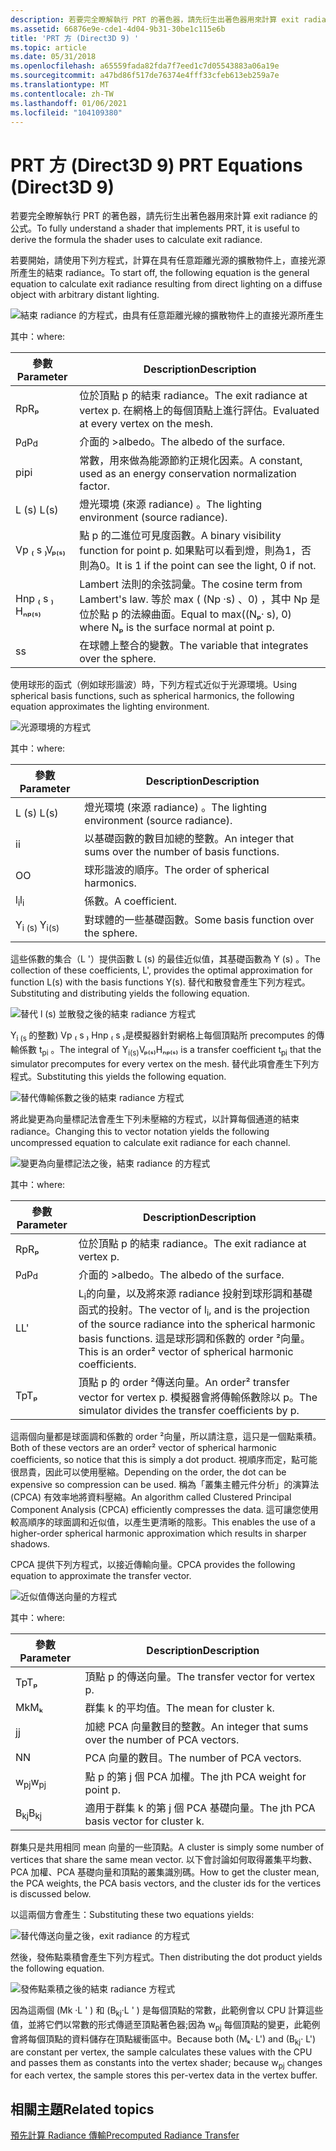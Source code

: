 ```yaml
---
description: 若要完全瞭解執行 PRT 的著色器，請先衍生出著色器用來計算 exit radiance 的公式。
ms.assetid: 66876e9e-cde1-4d04-9b31-30be1c115e6b
title: 'PRT 方 (Direct3D 9) '
ms.topic: article
ms.date: 05/31/2018
ms.openlocfilehash: a65559fada82fda7f7eed1c7d05543883a06a19e
ms.sourcegitcommit: a47bd86f517de76374e4fff33cfeb613eb259a7e
ms.translationtype: MT
ms.contentlocale: zh-TW
ms.lasthandoff: 01/06/2021
ms.locfileid: "104109380"
---
```

# <a name="prt-equations-direct3d-9"></a><span data-ttu-id="ca89e-103">PRT 方 (Direct3D 9) </span><span class="sxs-lookup"><span data-stu-id="ca89e-103">PRT Equations (Direct3D 9)</span></span>

<span data-ttu-id="ca89e-104">若要完全瞭解執行 PRT 的著色器，請先衍生出著色器用來計算 exit radiance 的公式。</span><span class="sxs-lookup"><span data-stu-id="ca89e-104">To fully understand a shader that implements PRT, it is useful to derive the formula the shader uses to calculate exit radiance.</span></span>

<span data-ttu-id="ca89e-105">若要開始，請使用下列方程式，計算在具有任意距離光源的擴散物件上，直接光源所產生的結束 radiance。</span><span class="sxs-lookup"><span data-stu-id="ca89e-105">To start off, the following equation is the general equation to calculate exit radiance resulting from direct lighting on a diffuse object with arbitrary distant lighting.</span></span>

![結束 radiance 的方程式，由具有任意距離光線的擴散物件上的直接光源所產生](images/prt-theory-eq1.png)

<span data-ttu-id="ca89e-107">其中：</span><span class="sxs-lookup"><span data-stu-id="ca89e-107">where:</span></span>



| <span data-ttu-id="ca89e-108">參數</span><span class="sxs-lookup"><span data-stu-id="ca89e-108">Parameter</span></span>     | <span data-ttu-id="ca89e-109">Description</span><span class="sxs-lookup"><span data-stu-id="ca89e-109">Description</span></span>                                                                                             |
|---------------|---------------------------------------------------------------------------------------------------------|
| <span data-ttu-id="ca89e-110">Rp</span><span class="sxs-lookup"><span data-stu-id="ca89e-110">Rₚ</span></span>            | <span data-ttu-id="ca89e-111">位於頂點 p 的結束 radiance。</span><span class="sxs-lookup"><span data-stu-id="ca89e-111">The exit radiance at vertex p.</span></span> <span data-ttu-id="ca89e-112">在網格上的每個頂點上進行評估。</span><span class="sxs-lookup"><span data-stu-id="ca89e-112">Evaluated at every vertex on the mesh.</span></span>                                   |
| <span data-ttu-id="ca89e-113">p<sub>d</sub></span><span class="sxs-lookup"><span data-stu-id="ca89e-113">p<sub>d</sub></span></span> | <span data-ttu-id="ca89e-114">介面的 >albedo。</span><span class="sxs-lookup"><span data-stu-id="ca89e-114">The albedo of the surface.</span></span>                                                                              |
| <span data-ttu-id="ca89e-115">pi</span><span class="sxs-lookup"><span data-stu-id="ca89e-115">pi</span></span>            | <span data-ttu-id="ca89e-116">常數，用來做為能源節約正規化因素。</span><span class="sxs-lookup"><span data-stu-id="ca89e-116">A constant, used as an energy conservation normalization factor.</span></span>                                        |
| <span data-ttu-id="ca89e-117">L (s) </span><span class="sxs-lookup"><span data-stu-id="ca89e-117">L(s)</span></span>          | <span data-ttu-id="ca89e-118">燈光環境 (來源 radiance) 。</span><span class="sxs-lookup"><span data-stu-id="ca89e-118">The lighting environment (source radiance).</span></span>                                                             |
| <span data-ttu-id="ca89e-119">Vp ₍ s ₎</span><span class="sxs-lookup"><span data-stu-id="ca89e-119">Vₚ₍ₛ₎</span></span>         | <span data-ttu-id="ca89e-120">點 p 的二進位可見度函數。</span><span class="sxs-lookup"><span data-stu-id="ca89e-120">A binary visibility function for point p.</span></span> <span data-ttu-id="ca89e-121">如果點可以看到燈，則為1，否則為0。</span><span class="sxs-lookup"><span data-stu-id="ca89e-121">It is 1 if the point can see the light, 0 if not.</span></span>             |
| <span data-ttu-id="ca89e-122">Hnp ₍ s ₎</span><span class="sxs-lookup"><span data-stu-id="ca89e-122">Hₙₚ₍ₛ₎</span></span>        | <span data-ttu-id="ca89e-123">Lambert 法則的余弦詞彙。</span><span class="sxs-lookup"><span data-stu-id="ca89e-123">The cosine term from Lambert's law.</span></span> <span data-ttu-id="ca89e-124">等於 max ( (Np ·s) 、0) ，其中 Np 是位於點 p 的法線曲面。</span><span class="sxs-lookup"><span data-stu-id="ca89e-124">Equal to max((Nₚ· s), 0) where Nₚ is the surface normal at point p.</span></span> |
| <span data-ttu-id="ca89e-125">s</span><span class="sxs-lookup"><span data-stu-id="ca89e-125">s</span></span>             | <span data-ttu-id="ca89e-126">在球體上整合的變數。</span><span class="sxs-lookup"><span data-stu-id="ca89e-126">The variable that integrates over the sphere.</span></span>                                                           |



 

<span data-ttu-id="ca89e-127">使用球形的函式（例如球形諧波）時，下列方程式近似于光源環境。</span><span class="sxs-lookup"><span data-stu-id="ca89e-127">Using spherical basis functions, such as spherical harmonics, the following equation approximates the lighting environment.</span></span>

![光源環境的方程式](images/prt-theory-eq2.png)

<span data-ttu-id="ca89e-129">其中：</span><span class="sxs-lookup"><span data-stu-id="ca89e-129">where:</span></span>



| <span data-ttu-id="ca89e-130">參數</span><span class="sxs-lookup"><span data-stu-id="ca89e-130">Parameter</span></span>        | <span data-ttu-id="ca89e-131">Description</span><span class="sxs-lookup"><span data-stu-id="ca89e-131">Description</span></span>                                              |
|------------------|----------------------------------------------------------|
| <span data-ttu-id="ca89e-132">L (s) </span><span class="sxs-lookup"><span data-stu-id="ca89e-132">L(s)</span></span>             | <span data-ttu-id="ca89e-133">燈光環境 (來源 radiance) 。</span><span class="sxs-lookup"><span data-stu-id="ca89e-133">The lighting environment (source radiance).</span></span>              |
| <span data-ttu-id="ca89e-134">i</span><span class="sxs-lookup"><span data-stu-id="ca89e-134">i</span></span>                | <span data-ttu-id="ca89e-135">以基礎函數的數目加總的整數。</span><span class="sxs-lookup"><span data-stu-id="ca89e-135">An integer that sums over the number of basis functions.</span></span> |
| <span data-ttu-id="ca89e-136">O</span><span class="sxs-lookup"><span data-stu-id="ca89e-136">O</span></span>                | <span data-ttu-id="ca89e-137">球形諧波的順序。</span><span class="sxs-lookup"><span data-stu-id="ca89e-137">The order of spherical harmonics.</span></span>                        |
| <span data-ttu-id="ca89e-138">l<sub>i</sub></span><span class="sxs-lookup"><span data-stu-id="ca89e-138">l<sub>i</sub></span></span>    | <span data-ttu-id="ca89e-139">係數。</span><span class="sxs-lookup"><span data-stu-id="ca89e-139">A coefficient.</span></span>                                           |
| <span data-ttu-id="ca89e-140">Y<sub>i (s) </sub></span><span class="sxs-lookup"><span data-stu-id="ca89e-140">Y<sub>i(s)</sub></span></span> | <span data-ttu-id="ca89e-141">對球體的一些基礎函數。</span><span class="sxs-lookup"><span data-stu-id="ca89e-141">Some basis function over the sphere.</span></span>                     |



 

<span data-ttu-id="ca89e-142">這些係數的集合（L '）提供函數 L (s) 的最佳近似值，其基礎函數為 Y (s) 。</span><span class="sxs-lookup"><span data-stu-id="ca89e-142">The collection of these coefficients, L', provides the optimal approximation for function L(s) with the basis functions Y(s).</span></span> <span data-ttu-id="ca89e-143">替代和散發會產生下列方程式。</span><span class="sxs-lookup"><span data-stu-id="ca89e-143">Substituting and distributing yields the following equation.</span></span>

![替代 l (s) 並散發之後的結束 radiance 方程式](images/prt-theory-eq3.png)

<span data-ttu-id="ca89e-145">Y<sub>i (s </sub>的整數) Vp ₍ s ₎ Hnp ₍ s ₎是模擬器針對網格上每個頂點所 precomputes 的傳輸係數 t<sub>pi</sub> 。</span><span class="sxs-lookup"><span data-stu-id="ca89e-145">The integral of Y<sub>i(s)</sub>Vₚ₍ₛ₎Hₙₚ₍ₛ₎ is a transfer coefficient t<sub>pi</sub> that the simulator precomputes for every vertex on the mesh.</span></span> <span data-ttu-id="ca89e-146">替代此項會產生下列方程式。</span><span class="sxs-lookup"><span data-stu-id="ca89e-146">Substituting this yields the following equation.</span></span>

![替代傳輸係數之後的結束 radiance 方程式](images/prt-theory-eq4.png)

<span data-ttu-id="ca89e-148">將此變更為向量標記法會產生下列未壓縮的方程式，以計算每個通道的結束 radiance。</span><span class="sxs-lookup"><span data-stu-id="ca89e-148">Changing this to vector notation yields the following uncompressed equation to calculate exit radiance for each channel.</span></span>

![變更為向量標記法之後，結束 radiance 的方程式](images/prt-theory-eq5.png)

<span data-ttu-id="ca89e-150">其中：</span><span class="sxs-lookup"><span data-stu-id="ca89e-150">where:</span></span>



| <span data-ttu-id="ca89e-151">參數</span><span class="sxs-lookup"><span data-stu-id="ca89e-151">Parameter</span></span>     | <span data-ttu-id="ca89e-152">Description</span><span class="sxs-lookup"><span data-stu-id="ca89e-152">Description</span></span>                                                                                                                                                                         |
|---------------|-------------------------------------------------------------------------------------------------------------------------------------------------------------------------------------|
| <span data-ttu-id="ca89e-153">Rp</span><span class="sxs-lookup"><span data-stu-id="ca89e-153">Rₚ</span></span>            | <span data-ttu-id="ca89e-154">位於頂點 p 的結束 radiance。</span><span class="sxs-lookup"><span data-stu-id="ca89e-154">The exit radiance at vertex p.</span></span>                                                                                                                                                      |
| <span data-ttu-id="ca89e-155">p<sub>d</sub></span><span class="sxs-lookup"><span data-stu-id="ca89e-155">p<sub>d</sub></span></span> | <span data-ttu-id="ca89e-156">介面的 >albedo。</span><span class="sxs-lookup"><span data-stu-id="ca89e-156">The albedo of the surface.</span></span>                                                                                                                                                          |
| <span data-ttu-id="ca89e-157">L</span><span class="sxs-lookup"><span data-stu-id="ca89e-157">L'</span></span>            | <span data-ttu-id="ca89e-158">L<sub>i</sub>的向量，以及將來源 radiance 投射到球形調和基礎函式的投射。</span><span class="sxs-lookup"><span data-stu-id="ca89e-158">The vector of l<sub>i</sub>, and is the projection of the source radiance into the spherical harmonic basis functions.</span></span> <span data-ttu-id="ca89e-159">這是球形調和係數的 order ²向量。</span><span class="sxs-lookup"><span data-stu-id="ca89e-159">This is an order² vector of spherical harmonic coefficients.</span></span> |
| <span data-ttu-id="ca89e-160">Tp</span><span class="sxs-lookup"><span data-stu-id="ca89e-160">Tₚ</span></span>            | <span data-ttu-id="ca89e-161">頂點 p 的 order ²傳送向量。</span><span class="sxs-lookup"><span data-stu-id="ca89e-161">An order² transfer vector for vertex p.</span></span> <span data-ttu-id="ca89e-162">模擬器會將傳輸係數除以 p。</span><span class="sxs-lookup"><span data-stu-id="ca89e-162">The simulator divides the transfer coefficients by p.</span></span>                                                                                       |



 

<span data-ttu-id="ca89e-163">這兩個向量都是球面調和係數的 order ²向量，所以請注意，這只是一個點乘積。</span><span class="sxs-lookup"><span data-stu-id="ca89e-163">Both of these vectors are an order² vector of spherical harmonic coefficients, so notice that this is simply a dot product.</span></span> <span data-ttu-id="ca89e-164">視順序而定，點可能很昂貴，因此可以使用壓縮。</span><span class="sxs-lookup"><span data-stu-id="ca89e-164">Depending on the order, the dot can be expensive so compression can be used.</span></span> <span data-ttu-id="ca89e-165">稱為「叢集主體元件分析」的演算法 (CPCA) 有效率地將資料壓縮。</span><span class="sxs-lookup"><span data-stu-id="ca89e-165">An algorithm called Clustered Principal Component Analysis (CPCA) efficiently compresses the data.</span></span> <span data-ttu-id="ca89e-166">這可讓您使用較高順序的球面調和近似值，以產生更清晰的陰影。</span><span class="sxs-lookup"><span data-stu-id="ca89e-166">This enables the use of a higher-order spherical harmonic approximation which results in sharper shadows.</span></span>

<span data-ttu-id="ca89e-167">CPCA 提供下列方程式，以接近傳輸向量。</span><span class="sxs-lookup"><span data-stu-id="ca89e-167">CPCA provides the following equation to approximate the transfer vector.</span></span>

![近似值傳送向量的方程式](images/prt-theory-eq6.png)

<span data-ttu-id="ca89e-169">其中：</span><span class="sxs-lookup"><span data-stu-id="ca89e-169">where:</span></span>



| <span data-ttu-id="ca89e-170">參數</span><span class="sxs-lookup"><span data-stu-id="ca89e-170">Parameter</span></span>      | <span data-ttu-id="ca89e-171">Description</span><span class="sxs-lookup"><span data-stu-id="ca89e-171">Description</span></span>                                          |
|----------------|------------------------------------------------------|
| <span data-ttu-id="ca89e-172">Tp</span><span class="sxs-lookup"><span data-stu-id="ca89e-172">Tₚ</span></span>             | <span data-ttu-id="ca89e-173">頂點 p 的傳送向量。</span><span class="sxs-lookup"><span data-stu-id="ca89e-173">The transfer vector for vertex p.</span></span>                    |
| <span data-ttu-id="ca89e-174">Mk</span><span class="sxs-lookup"><span data-stu-id="ca89e-174">Mₖ</span></span>             | <span data-ttu-id="ca89e-175">群集 k 的平均值。</span><span class="sxs-lookup"><span data-stu-id="ca89e-175">The mean for cluster k.</span></span>                              |
| <span data-ttu-id="ca89e-176">j</span><span class="sxs-lookup"><span data-stu-id="ca89e-176">j</span></span>              | <span data-ttu-id="ca89e-177">加總 PCA 向量數目的整數。</span><span class="sxs-lookup"><span data-stu-id="ca89e-177">An integer that sums over the number of PCA vectors.</span></span> |
| <span data-ttu-id="ca89e-178">N</span><span class="sxs-lookup"><span data-stu-id="ca89e-178">N</span></span>              | <span data-ttu-id="ca89e-179">PCA 向量的數目。</span><span class="sxs-lookup"><span data-stu-id="ca89e-179">The number of PCA vectors.</span></span>                           |
| <span data-ttu-id="ca89e-180">w<sub>pj</sub></span><span class="sxs-lookup"><span data-stu-id="ca89e-180">w<sub>pj</sub></span></span> | <span data-ttu-id="ca89e-181">點 p 的第 j 個 PCA 加權。</span><span class="sxs-lookup"><span data-stu-id="ca89e-181">The jth PCA weight for point p.</span></span>                      |
| <span data-ttu-id="ca89e-182">B<sub>kj</sub></span><span class="sxs-lookup"><span data-stu-id="ca89e-182">B<sub>kj</sub></span></span> | <span data-ttu-id="ca89e-183">適用于群集 k 的第 j 個 PCA 基礎向量。</span><span class="sxs-lookup"><span data-stu-id="ca89e-183">The jth PCA basis vector for cluster k.</span></span>              |



 

<span data-ttu-id="ca89e-184">群集只是共用相同 mean 向量的一些頂點。</span><span class="sxs-lookup"><span data-stu-id="ca89e-184">A cluster is simply some number of vertices that share the same mean vector.</span></span> <span data-ttu-id="ca89e-185">以下會討論如何取得叢集平均數、PCA 加權、PCA 基礎向量和頂點的叢集識別碼。</span><span class="sxs-lookup"><span data-stu-id="ca89e-185">How to get the cluster mean, the PCA weights, the PCA basis vectors, and the cluster ids for the vertices is discussed below.</span></span>

<span data-ttu-id="ca89e-186">以這兩個方會產生：</span><span class="sxs-lookup"><span data-stu-id="ca89e-186">Substituting these two equations yields:</span></span>

![替代傳送向量之後，exit radiance 的方程式](images/prt-theory-eq7.png)

<span data-ttu-id="ca89e-188">然後，發佈點乘積會產生下列方程式。</span><span class="sxs-lookup"><span data-stu-id="ca89e-188">Then distributing the dot product yields the following equation.</span></span>

![發佈點乘積之後的結束 radiance 方程式](images/prt-theory-eq8.png)

<span data-ttu-id="ca89e-190">因為這兩個 (Mk ·L ' ) 和 (B<sub>kj</sub>·L ' ) 是每個頂點的常數，此範例會以 CPU 計算這些值，並將它們以常數的形式傳遞至頂點著色器;因為 w<sub>pj</sub> 每個頂點的變更，此範例會將每個頂點的資料儲存在頂點緩衝區中。</span><span class="sxs-lookup"><span data-stu-id="ca89e-190">Because both (Mₖ· L') and (B<sub>kj</sub>· L') are constant per vertex, the sample calculates these values with the CPU and passes them as constants into the vertex shader; because w<sub>pj</sub> changes for each vertex, the sample stores this per-vertex data in the vertex buffer.</span></span>

## <a name="related-topics"></a><span data-ttu-id="ca89e-191">相關主題</span><span class="sxs-lookup"><span data-stu-id="ca89e-191">Related topics</span></span>

<dl> <dt>

[<span data-ttu-id="ca89e-192">預先計算 Radiance 傳輸</span><span class="sxs-lookup"><span data-stu-id="ca89e-192">Precomputed Radiance Transfer</span></span>](precomputed-radiance-transfer.md)
</dt> </dl>

 

 



